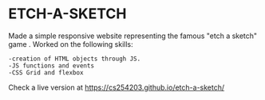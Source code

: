 # ETCH-A-SKETCH
Made a simple responsive website representing the famous "etch a sketch" game .
Worked on the following skills:

    -creation of HTML objects through JS.
    -JS functions and events
    -CSS Grid and flexbox

Check a live version at https://cs254203.github.io/etch-a-sketch/
